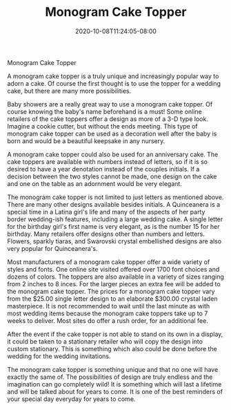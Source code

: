 ﻿---
title: "Monogram Cake Topper"
date: 2020-10-08T11:24:05-08:00
description: "Monograms Tips for Web Success"
featured_image: "/images/Monograms.jpg"
tags: ["Monograms"]
---

Monogram Cake Topper

A monogram cake topper is a truly unique and increasingly popular way to adorn a cake. Of course the first thought is to use the topper for a wedding cake, but there are many more possibilities. 

Baby showers are a really great way to use a monogram cake topper. Of course knowing the baby's name beforehand is a must! Some online retailers of the cake toppers offer a design as more of a 3-D type look. Imagine a cookie cutter, but without the ends meeting. This type of monogram cake topper can be used as a decoration well after the baby is born and would be a beautiful keepsake in any nursery. 

A monogram cake topper could also be used for an anniversary cake. The cake toppers are available with numbers instead of letters, so if it is so desired to have a year denotation instead of the couples initials. If a decision between the two styles cannot be made, one design on the cake and one on the table as an adornment would be very elegant. 

The monogram cake topper is not limited to just letters as mentioned above. There are many other designs available besides initials. A Quinceanera is a special time in a Latina girl's life and many of the aspects of her party border wedding-ish features, including a large wedding cake. A single letter for the birthday girl's first name is very elegant, as is the number 15 for her birthday. Many retailers offer designs other than numbers and letters. Flowers, sparkly tiaras, and Swarovski crystal embellished designs are also very popular for Quinceanera's.

Most manufacturers of a monogram cake topper offer a wide variety of styles and fonts. One online site visited offered over 1700 font choices and dozens of colors. The toppers are also available in a variety of sizes ranging from 2 inches to 8 inces. For the larger pieces an extra fee will be added to the monogram cake topper. The prices for a monogram cake topper vary from the $25.00 single letter design to an elaborate $300.00 crystal laden masterpiece. It is not recommended to wait until the last minute as with most wedding items because the monogram cake toppers take up to 7 weeks to deliver. Most sites do offer a rush order, for an additional fee. 
 
After the event if the cake topper is not able to stand on its own in a display, it could be taken to a stationary retailer who will copy the design into custom stationary. This is something which also could be done before the wedding for the wedding invitations. 

The monogram cake topper is something unique and that no one will have exactly the same of. The possibilities of design are truly endless and the imagination can go completely wild! It is something which will last a lifetime and will be talked about for years to come. It is one of the best reminders of your special day everyday for years to come. 

